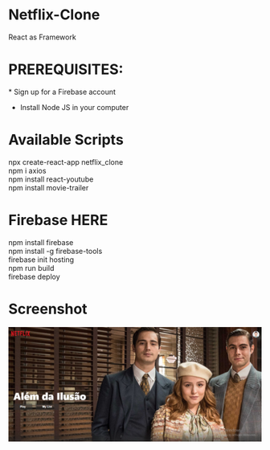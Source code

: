 <h1>Netflix-Clone</h1>
React as Framework

<h1>PREREQUISITES:</h1>
* Sign up for a Firebase account<br>

* Install Node JS in your computer<br>

<h1>Available Scripts</h1>
npx create-react-app netflix_clone<br>
npm i axios<br>
npm install react-youtube<br>
npm install movie-trailer<br>

<h1>Firebase HERE</h1>
npm install firebase<br>
npm install -g firebase-tools<br>
firebase init hosting<br>
npm run build<br>
firebase deploy<br>

<h1>Screenshot</h1>
<img src="Screenshot (438).png"/>
